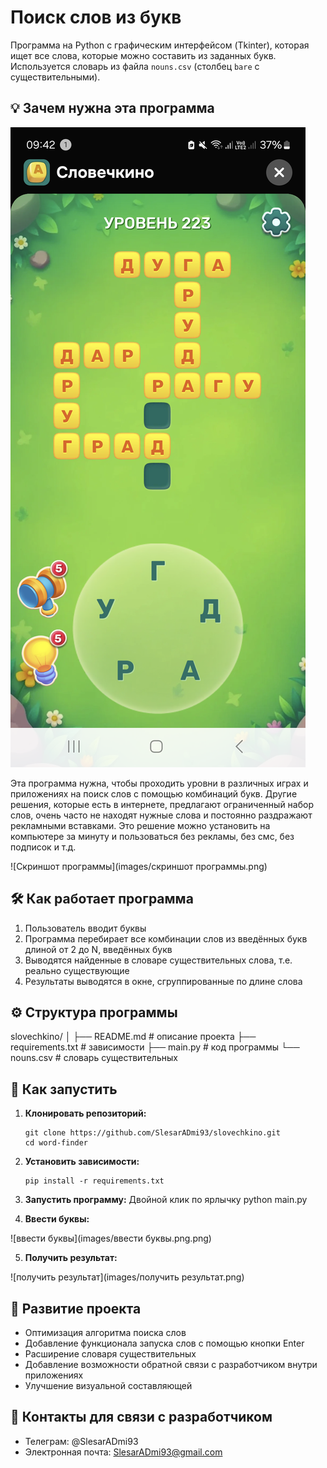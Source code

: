 # Поиск слов из букв

Программа на Python с графическим интерфейсом (Tkinter), которая ищет все слова, которые можно составить из заданных букв.  
Используется словарь из файла `nouns.csv` (столбец `bare` с существительными).

## 💡 Зачем нужна эта программа

![зачем](images/зачем.png)


Эта программа нужна, чтобы проходить уровни в различных играх и приложениях на поиск слов с помощью комбинаций букв.
Другие решения, которые есть в интернете, предлагают ограниченный набор слов, очень часто не находят нужные слова и
постоянно раздражают рекламными вставками. Это решение можно установить на компьютере за минуту и пользоваться
без рекламы, без смс, без подписок и т.д.

![Скриншот программы](images/скриншот программы.png)

## 🛠️ Как работает программа

1. Пользователь вводит буквы
2. Программа перебирает все комбинации слов из введённых букв длиной от 2 до N, введённых букв
3. Выводятся найденные в словаре существительных слова, т.е. реально существующие
4. Результаты выводятся в окне, сгруппированные по длине слова

## ⚙️ Структура программы
slovechkino/
│
├── README.md              # описание проекта
├── requirements.txt       # зависимости
├── main.py                # код программы
└── nouns.csv              # словарь существительных

## 🚀 Как запустить

1. **Клонировать репозиторий:**
   ```
   git clone https://github.com/SlesarADmi93/slovechkino.git
   cd word-finder
   ```
   
2. **Установить зависимости:**
	```
	pip install -r requirements.txt
	```

3. **Запустить программу:**
	Двойной клик по ярлычку python main.py

4. **Ввести буквы:**

![ввести буквы](images/ввести буквы.png.png)

5. **Получить результат:**

![получить результат](images/получить результат.png)

## 🌱 Развитие проекта

- Оптимизация алгоритма поиска слов
- Добавление функционала запуска слов с помощью кнопки Enter
- Расширение словаря существительных
- Добавление возможности обратной связи с разработчиком внутри приложениях
- Улучшение визуальной составляющей

## 🤝 Контакты для связи с разработчиком
- Телеграм: @SlesarADmi93
- Электронная почта: SlesarADmi93@gmail.com